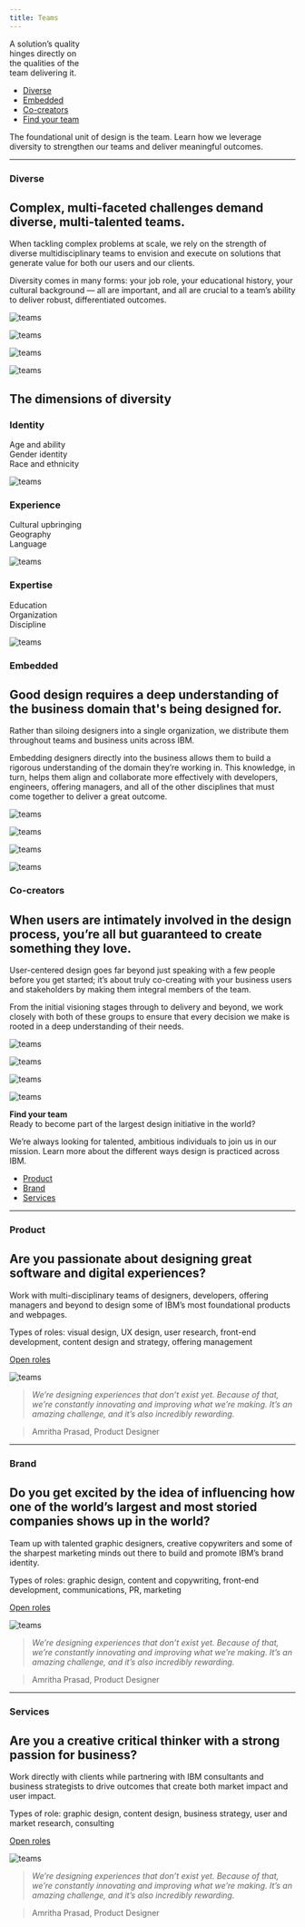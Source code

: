 ```yaml
---
title: Teams
---
```


<title-block>

A solution’s quality<br>hinges directly on<br>
<span>the qualities of the<br>team delivering it.</span>

<anchor-links>

- [Diverse](#diverse)
- [Embedded](#embedded)
- [Co-creators](#co-creators)
- [Find your team](#find-your-team)

</anchor-links>

</title-block>

<grid background="gray-10">
<column lg="8" md="5">

<p size="xl">The foundational unit of design is the
team. Learn how we leverage diversity
to strengthen our teams and deliver meaningful outcomes.</p>

<icon name="PlexArrowDown"></icon>

</column>
</grid>
<grid background="gray-10">
<column lg="16">

<hr>

</column>
<column lg="4">

### Diverse

</column>
<column lg="8" md="5">

## Complex, multi-faceted challenges demand diverse, multi-talented teams.

When tackling complex problems at scale, we rely on the strength of diverse multidisciplinary teams to envision and execute on solutions that generate value for both our users and our clients.

Diversity comes in many forms: your job role, your educational history, your cultural background — all are important, and all are crucial to a team’s ability to deliver robust, differentiated outcomes.

</column>
<column lg="8" md="5" offset_lg="4" offset_md="0">

![teams](images/photo_1.png)

</column>
<column lg="4" md="3">

![teams](images/photo_2.png)

</column>

</column>
<column lg="4" md="3" offset_lg="4" offset_md="0">

![teams](images/photo_3.png)

</column>
<column lg="8" md="5">

![teams](images/photo_4.png)

</column>
</grid>
<grid background="gray-10">
<column lg="12" offset_lg="4">

## The dimensions of diversity

</column>
<column lg="4" md="3" offset_lg="4" offset_md="0" border="true">

### Identity

Age and ability  
Gender identity  
Race and ethnicity

![teams](images/identity.svg)

</column>
<column lg="4" md="3" border="true">

### Experience

Cultural upbringing  
Geography  
Language

![teams](images/experience.svg)

</column>
<column lg="4" md="3" border="true">

### Expertise

Education  
Organization  
Discipline

![teams](images/expertise.svg)

</column>
</grid>
<grid background="gray-10">
<column lg="4">

### Embedded

</column>
<column lg="8" md="5">

## Good design requires a deep understanding of the business domain that's being designed for.

Rather than siloing designers into a single organization, we distribute them throughout teams and business units across IBM.

Embedding designers directly into the business allows them to build a rigorous understanding of the domain they’re working in. This knowledge, in turn, helps them align and collaborate more effectively with developers, engineers, offering managers, and all of the other disciplines that must come together to deliver a great outcome.

</column>
<column lg="8" md="5" offset_lg="4" offset_md="0">

![teams](images/photo_5.png)

</column>
<column lg="4" md="3">

![teams](images/photo_6.png)

</column>

</column>
<column lg="4" md="3" offset_lg="4" offset_md="0">

![teams](images/photo_7.png)

</column>
<column lg="8" md="5">

![teams](images/photo_8.png)

</column>
</grid>
<grid background="gray-10">
<column lg="4">

### Co-creators

</column>
<column lg="8" md="5">

## When users are intimately involved in the design process, you’re all but guaranteed to create something they love.

User-centered design goes far beyond just speaking with a few people before you get started; it’s about truly co-creating with your business users and stakeholders by making them integral members of the team.

From the initial visioning stages through to delivery and beyond, we work closely with both of these groups to ensure that every decision we make is rooted in a deep understanding of their needs.

</column>
<column lg="8" md="5" offset_lg="4" offset_md="0">

![teams](images/photo_9.png)

</column>
<column lg="4" md="3">

![teams](images/photo_10.png)

</column>

</column>
<column lg="4" md="3" offset_lg="4" offset_md="0">

![teams](images/photo_11.png)

</column>
<column lg="8" md="5">

![teams](images/photo_12.png)

</column>
</grid>
<grid background="gray-100">
<column lg="7" md="5">

<p size="xl"><strong>Find your team</strong><br>Ready to become part of the largest design initiative in the world?
  
We’re always looking for talented, ambitious individuals to join us in our mission. Learn more about the different ways design is practiced across IBM.</p>

</column>

<column lg="4" md="2">

<anchor-links>

- [Product](#product)
- [Brand](#brand)
- [Services](#services)

</anchor-links>

</column>
</grid>
<grid background="gray-100">
<column lg="16">

<hr>

</column>
<column lg="4">

### Product

</column>
<column lg="8" md="5">

## Are you passionate about designing great software and digital experiences?

Work with multi-disciplinary teams of designers, developers, offering managers and beyond to design some of IBM’s most foundational products and webpages.

Types of roles: visual design, UX design, user research, front-end development, content design and strategy, offering management

<p><a href=https://careers.ibm.com/ListJobs/All/Search/Position-Type/Early-Professional/primary-job-category/Design---Offering-Management//?lang=en><span>Open roles</span> <icon color="blue" name="ArrowUpRight20" inline="true"></icon></a></p>

</column>
<column lg="8" md="8" offset_lg="4" offset_md"0">

![teams](images/Image_5.png)

</column>
<column lg="3" md="5">

> _We’re designing experiences that don’t exist yet. Because of that, we’re constantly innovating and improving what we’re making. It’s an amazing challenge, and it’s also incredibly rewarding._

> Amritha Prasad, Product Designer

</column>
</grid>
<grid background="gray-100">
<column lg="16">

<hr>

</column>
<column lg="4">

### Brand

</column>
<column lg="8" md="5">

## Do you get excited by the idea of influencing how one of the world’s largest and most storied companies shows up in the world?

Team up with talented graphic designers, creative copywriters and some of the sharpest marketing minds out there to build and promote IBM’s brand identity.

Types of roles: graphic design, content and copywriting, front-end development, communications, PR, marketing

<p><a href=#><span>Open roles</span> <icon color="blue" name="ArrowUpRight20" inline="true"></icon></a></p>

</column>
<column lg="8" md="8" offset_lg="4" offset_md"0">

![teams](images/Image_6.png)

</column>
<column lg="3" md="5">

> _We’re designing experiences that don’t exist yet. Because of that, we’re constantly innovating and improving what we’re making. It’s an amazing challenge, and it’s also incredibly rewarding._

> Amritha Prasad, Product Designer

</column>
</grid>
<grid background="gray-100">
<column lg="16">

<hr>

</column>
<column lg="4">

### Services

</column>
<column lg="8" md="5">

## Are you a creative critical thinker with a strong passion for business?

Work directly with clients while partnering with IBM consultants and business strategists to drive outcomes that create both market impact and user impact.

Types of role: graphic design, content design, business strategy, user and market research, consulting

<p><a href=https://www.ibm.com/services/careers><span>Open roles</span> <icon color="blue" name="ArrowUpRight20" inline="true"></icon></a></p>

</column>
<column lg="8" md="8" offset_lg="4" offset_md"0">

![teams](images/Image_7.png)

</column>
<column lg="3" md="5">

> _We’re designing experiences that don’t exist yet. Because of that, we’re constantly innovating and improving what we’re making. It’s an amazing challenge, and it’s also incredibly rewarding._

> Amritha Prasad, Product Designer

</column>
</grid>
